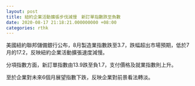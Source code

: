 ```yaml
---
layout: post
title: 紐約企業活動擴張步伐減慢　新訂單指數跌至負數
date: 2020-08-17 21:18:21.000000000 +08:00
categories: rthk
---
```


美國紐約聯邦儲備銀行公布，8月製造業指數跌至3.7，跌幅超出市場預期，低於7月的17.2，反映紐約企業活動擴張速度減慢。

分項指數方面，新訂單指數由13.9跌至負1.7，支付價格及就業指數則上升。

至於企業對未來6個月展望指數下跌，反映企業對前景看法轉淡。
